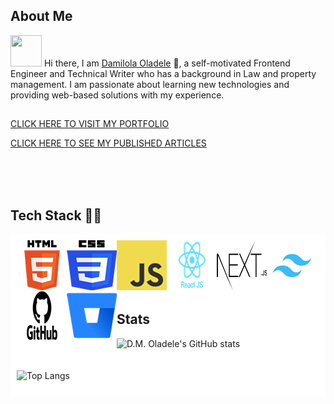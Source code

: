## About Me
<img src="https://i.pinimg.com/originals/00/4b/17/004b173f6e3d6843df10114e087f30a8.gif" width="50" height="50" /> Hi there, I am [Damilola Oladele](https://d-m-oladele.netlify.app) 👋, a self-motivated Frontend Engineer and Technical Writer who has a background in Law and property management. I am passionate about learning new technologies and providing web-based solutions with my experience.

##

[CLICK HERE TO VISIT MY PORTFOLIO](https://d-m-oladele.netlify.app/)  

[CLICK HERE TO SEE MY PUBLISHED ARTICLES](https://linktr.ee/damilola_oladele)

<br>
<br>
<br>

## Tech Stack 👨‍💻

<div style="background-color:white; padding:10px">
  <img align="left" alt="HTML" src="images/html5.png" />
  <img align="left" alt="CSS3" src="images/css3.png" />
  <img align="left" alt="JAVASCRIPT" src="images/javascript.png" />
  <img align="left" alt="REACT JS" src="images/react.png" />
  <img align="left" alt="NEXT JS" src="images/next2.png" />
  <img align="left" alt="TAILWIND" src="images/tailwind.jpg" />
  <img align="left" alt="GITHUB" src="images/GitHub.png" />
  <img align="left" alt="BITBUCKET" src="images/bitbucket.png" />
<div>
<br>
<br>
<br>
<br>
<br>

## Stats

![D.M. Oladele's GitHub stats](https://github-readme-stats.vercel.app/api?username=activus-d&show_icons=true&theme=highcontrast&hide=issues,contribs)
<br>
<br>
<br>
![Top Langs](https://github-readme-stats.vercel.app/api/top-langs/?username=activus-d&show_icons=true&theme=highcontrast&layout=compact)
<!-- ![](https://github-readme-stats.vercel.app/api/wakatime?username=activusd&show_icons=true&theme=highcontrast&layout=compact)] -->

